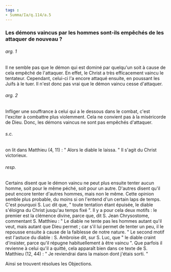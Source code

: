 ```yaml
---
tags : 
- Summa/Ia/q.114/a.5
---
```


### Les démons vaincus par les hommes sont-ils empêchés de les attaquer de nouveau ?



###### arg. 1
Il ne semble pas que le démon qui est dominé par quelqu'un soit à cause de cela empêché de l'attaquer. En effet, le Christ a très efficacement vaincu le tentateur. Cependant, celui-ci l'a encore attaqué ensuite, en poussant les Juifs à le tuer. Il n'est donc pas vrai que le démon vaincu cesse d'attaquer. 

###### arg. 2
Infliger une souffrance à celui qui a le dessous dans le combat, c'est l'exciter à combattre plus violemment. Cela ne convient pas à la miséricorde de Dieu. Donc, les démons vaincus ne sont pas empêchés d'attaquer. 

###### s.c.
on lit dans Matthieu (4, 11) : " Alors le diable le laissa. " Il s'agit du Christ victorieux. 

###### resp.
Certains disent que le démon vaincu ne peut plus ensuite tenter aucun homme, soit pour le même péché, soit pour un autre. D'autres disent qu'il peut encore tenter d'autres hommes, mais non le même. Cette opinion semble plus probable, du moins si on l'entend d'un certain laps de temps. C'est pourquoi S. Luc dit que, " toute tentation étant épuisée, le diable s'éloigna du Christ jusqu'au temps fixé ". Il y a pour cela deux motifs : le premier est la clémence divine, parce que, dit S. Jean Chrysostome, commentant S. Matthieu : " Le diable ne tente pas les hommes autant qu'il veut, mais autant que Dieu permet ; car s'il lui permet de tenter un peu, il le repousse ensuite à cause de la faiblesse de notre nature. " Le second motif est l'astuce du diable : S. Ambroise dit, sur S. Luc, que " le diable craint d'insister, parce qu'il répugne habituellement à être vaincu ". Que parfois il revienne à celui qu'il a quitté, cela apparaît bien dans ce texte de S. Matthieu (12, 44) : " Je reviendrai dans la maison dont j'étais sorti. " 

Ainsi se trouvent résolues les Objections. 



